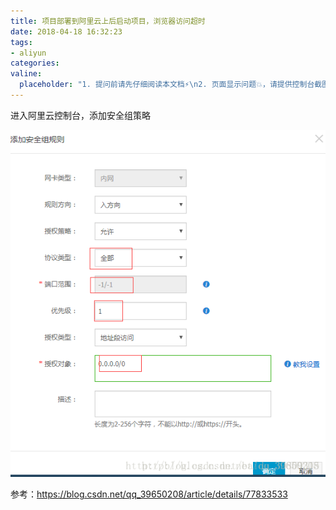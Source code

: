 ```yaml
---
title: 项目部署到阿里云上后启动项目，浏览器访问超时
date: 2018-04-18 16:32:23
tags:
- aliyun
categories:
valine:
  placeholder: "1. 提问前请先仔细阅读本文档⚡\n2. 页面显示问题💥，请提供控制台截图📸或者您的测试网址\n3. 其他任何报错💣，请提供详细描述和截图📸，祝食用愉快💪"
---
```


进入阿里云控制台，添加安全组策略

![aliyun01](../images/aliyun01.png)

参考：https://blog.csdn.net/qq_39650208/article/details/77833533
